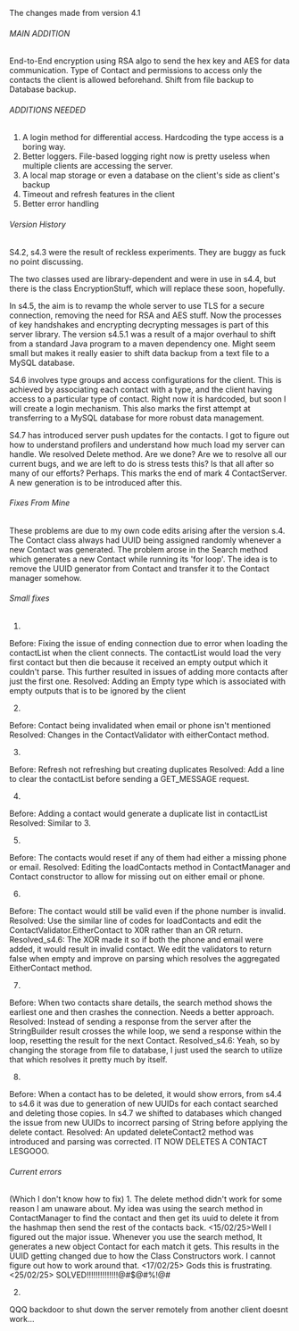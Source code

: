 The changes made from version 4.1




###### MAIN ADDITION ######
End-to-End encryption using RSA algo to send the hex key and AES for data communication.
Type of Contact and permissions to access only the contacts the client is allowed beforehand.
Shift from file backup to Database backup.



###### ADDITIONS NEEDED ######
1. A login method for differential access. Hardcoding the type access is a boring way.
2. Better loggers. File-based logging right now is pretty useless when multiple clients are accessing the server.
3. A local map storage or even a database on the client's side as client's backup
4. Timeout and refresh features in the client
5. Better error handling



###### Version History ######
S4.2, s4.3 were the result of reckless experiments. They are buggy as fuck no point discussing.

The two classes used are library-dependent and were in use in s4.4, but there is the class EncryptionStuff, which will replace these soon, hopefully.

In s4.5, the aim is to revamp the whole server to use TLS for a secure connection, removing the need for RSA and AES stuff. Now the processes of key handshakes and encrypting decrypting messages is
part of this server library.
The version s4.5.1 was a result of a major overhaul to shift from a standard Java program to a maven dependency one. Might seem small but makes it really easier to shift data backup from a text file
to a MySQL database.

S4.6 involves type groups and access configurations for the client. This is achieved by associating each contact with a type,
and the client having access to a particular type of contact. Right now it is hardcoded, but soon I will create a login mechanism.
This also marks the first attempt at transferring to a MySQL database for more robust data management.

S4.7 has introduced server push updates for the contacts. I got to figure out how to understand profilers and understand how much load my server can handle.
We resolved Delete method.
Are we done? Are we to resolve all our current bugs, and we are left to do is stress tests this? Is that all after so many of our efforts?
Perhaps. This marks the end of mark 4 ContactServer. A new generation is to be introduced after this.

###### Fixes From Mine ######
These problems are due to my own code edits arising after the version s.4.
The Contact class always had UUID being assigned randomly whenever a new Contact was generated. The problem arose in the Search method which generates a new Contact
while running its 'for loop'. The idea is to remove the UUID generator from Contact and transfer it to the Contact manager somehow.



###### Small fixes ######
1.
Before: Fixing the issue of ending connection due to error when loading the contactList when the client connects.
The contactList would load the very first contact but then die because it received an empty output which it couldn't parse.
This further resulted in issues of adding more contacts after just the first one.
Resolved: Adding an Empty type which is associated with empty outputs that is to be ignored by the client

2.
Before: Contact being invalidated when email or phone isn't mentioned
Resolved: Changes in the ContactValidator with eitherContact method.

3.
Before: Refresh not refreshing but creating duplicates
Resolved: Add a line to clear the contactList before sending a GET_MESSAGE request.

4.
Before: Adding a contact would generate a duplicate list in contactList
Resolved: Similar to 3.

5.
Before: The contacts would reset if any of them had either a missing phone or email.
Resolved: Editing the loadContacts method in ContactManager and Contact constructor to allow for missing out on either email or
phone.

6.
Before: The contact would still be valid even if the phone number is invalid.
Resolved: Use the similar line of codes for loadContacts and edit the ContactValidator.EitherContact to X0R rather than an OR return.
Resolved_s4.6: The XOR made it so if both the phone and email were added, it would result in invalid contact. We edit the validators to return false when empty and
improve on parsing which resolves the aggregated EitherContact method.

7.
Before: When two contacts share details, the search method shows the earliest one and then crashes the connection. Needs a better
        approach.
Resolved: Instead of sending a response from the server after the StringBuilder result crosses the while loop, we send a response within the loop, resetting the result for the next Contact.
Resolved_s4.6: Yeah, so by changing the storage from file to database, I just used the search to utilize that which resolves it pretty much by itself.

8.   
Before: When a contact has to be deleted, it would show errors, from s4.4 to s4.6 it was due to generation of new UUIDs for each contact searched and deleting those copies.
In s4.7 we shifted to databases which changed the issue from new UUIDs to incorrect parsing of String before applying the delete contact. 
Resolved: An updated deleteContact2 method was introduced and parsing was corrected. IT NOW DELETES A CONTACT LESGOOO.

###### Current errors ######
(Which I don't know how to fix)
1.
<Weeks ago>The delete method didn't work for some reason I am unaware about. My idea was using the search method in ContactManager
to find the contact and then get its uuid to delete it from the hashmap then send the rest of the contacts back.
<15/02/25>Well I figured out the major issue. Whenever you use the search method, It generates a new object Contact for each match it gets.
This results in the UUID getting changed due to how the Class Constructors work. I cannot figure out how to work around that.
<17/02/25> Gods this is frustrating.
<25/02/25> SOLVED!!!!!!!!!!!!!!@#$@#%!@#


2.
QQQ backdoor to shut down the server remotely from another client doesnt work...